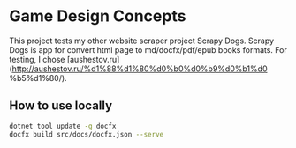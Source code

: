 # Game Design Concepts

This project tests my other website scraper project Scrapy Dogs. Scrapy Dogs is app for convert html page to md/docfx/pdf/epub books formats. For testing, I chose [aushestov.ru](http://aushestov.ru/%d1%88%d1%80%d0%b0%d0%b9%d0%b1%d0 %b5%d1%80/).

## How to use locally

```sh
dotnet tool update -g docfx
docfx build src/docs/docfx.json --serve
```

